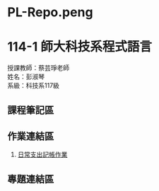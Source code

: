 # PL-Repo.peng
# 114-1 師大科技系程式語言

授課教師：蔡芸琤老師  
姓名：彭淑琴  
系級：科技系117級

## 課程筆記區

## 作業連結區
1. [日常支出記帳作業](HW1_社團收支紀錄.ipynb)


## 專題連結區
